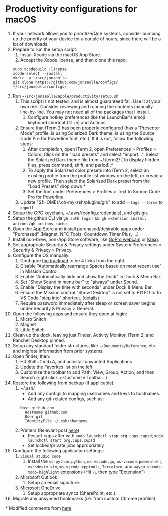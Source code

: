 # Productivity configurations for macOS
1.  If your network allows you to prioritize/QoS systems, consider bumping up the priority of your device for a couple of hours, since there will be a lot of downloads.
1.  Prepare to run the setup script.
    1.  Install Xcode via the macOS App Store.
    1.  Accept the Xcode license, and then clone this repo:
    ```
    sudo xcodebuild -license
    xcode-select --install
    mkdir -p ~/src/jonzeolla
    git clone https://github.com/jonzeolla/configs/ ~/src/jonzeolla/configs/
    ```
1.  Run `~/src/jonzeolla/apple/productivity/setup.sh`
    1.  This script is not tested, and is almost guaranteed fail. Use it at your own risk. Consider reviewing and running the contents manually line-by-line. You may not need all of the packages that I install.
        1. Configure hotkey preferences like the LaunchBar's emoji keyboard shortcut (⌘+e) and Actions.
    1.  Ensure that iTerm 2 has been properly configured (has a "Presenter Mode" profile, is using Solarized Dark theme, is using the Source Code Pro for Powerline font, etc.).  If it is not, follow the following steps:
        1.  After completion, open iTerm 2, open Preferences > Profiles > Colors. Click on the "load presets" and select "import...". Select the Solarized Dark theme file from ~/.iterm2/ (To display hidden files, press command, shift, and period).\*
        1.  To apply the Solarized color presets into iTerm 2, select an existing profile from the profile list window on the left, or create a new profile. Then select the Solarized Dark preset from the "Load Presets" drop down.\*
        1.  Set the font under Preferences > Profiles > Text to Source Code Pro for Powerline.
    1. Update "${HOME}/.oh-my-zsh/plugins/git/" to add `--tags --force` to `ggpull`
1.  Setup the GPG keychain, ~/.aws/{config,credentials}, and gitsign.
1.  Setup the github CLI via `gh auth login && gh extension install actions/gh-actions-cache`.
1.  Open the App Store and install purchased/desirable apps under "Purchased" (Magnet, NFC Tools, Countdown Timer Plus, ...)
1.  Install non-brew, non-App Store software, like [GoPro webcam](https://community.gopro.com/t5/en/How-to-Use-Your-GoPro-as-a-Webcam/ta-p/665493) or [Krisp](https://krisp.ai).
1.  Set appropriate Security & Privacy settings under System Preferences > Security & Privacy > Privacy.
1.  Configure the OS manually.
    1.  Configure [the trackpad](https://support.apple.com/en-us/HT202319) to be 4 ticks from the right.
    1.  Disable "Automatically rearrange Spaces based on most recent use" in Mission Control.
    1.  Enable "Automatically hide and show the Dock" in Dock & Menu Bar.
    1.  Set "Show Sound in menu bar" to "always" under Sound.
    1.  Enable "Display the time with seconds" under Dock & Menu Bar.
    1.  Ensure the Mission control "Show Desktop" is not set to F11 F11 to fix VS Code "step into" shortcut. ([details](https://github.com/Microsoft/vscode/issues/5102))
    1.  Require password immediately after sleep or screen saver begins under Security & Privacy > General.
1.  Open the following apps and ensure they open at login:
    1.  Micro Snitch
    1.  Magnet
    1.  Little Snitch
1.  Clean up the dock, leaving just Finder, Activity Monitor, iTerm 2, and Rancher Desktop pinned.
1.  Setup any standard folder structures, like `~/Documents/Reference`, etc. and migrate information from prior systems.
1.  Open finder, then:
    1.  Hit Shift+Cmd+A, and uninstall unwanted Applications
    1.  Update the Favorites list on the left
    1.  Customize the toolbar to add Path, View, Group, Action, and then Search (right click > Customize Toolbar...)
1.  Restore the following from backup (if applicable):
    1.  ~/.ssh/
        - Add any configs to mapping usernames and keys to hostnames.
        - Add any git-related configs, such as:
        ```
        Host github.com
          Hostname github.com
          User git
          IdentityFile ~/.ssh/changeme
        ```
    1.  Printers (Relevant post [here](https://discussions.apple.com/thread/2775350?tstart=0))
        - Restart cups after with `sudo launchctl stop org.cups.cupsd;sudo launchctl start org.cups.cupsd`
        - Set locked/private jobs appropriately
1.  Configure the following application settings:
    1.  `visual studio code`
        1.  Install the `ms-python.python`, `ms-vscode.go`, `ms-vscode.powershell`, `vscodevim.vim`, `ms-vscode.cpptools`, `Terraform`, and `wayou.vscode-todo-highlight` extensions (Hit `F1` then type "Extension")
    1.  Microsoft Outlook
        1.  Setup an email signature.
    1.  Microsoft OneDrive
        1.  Setup appropriate syncs (SharePoint, etc.).
1.  Migrate any unsynced bookmarks (i.e. from custom Chrome profiles)

\* Modified comments from [here](https://github.com/altercation/solarized/tree/master/iterm2-colors-solarized).
